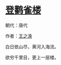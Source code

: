 # [登鹳雀楼](http://so.gushiwen.org/view_13034.aspx)

朝代：唐代

作者：[王之涣](http://so.gushiwen.org/author_447.aspx)

白日依山尽，黄河入海流。

欲穷千里目，更上一层楼。